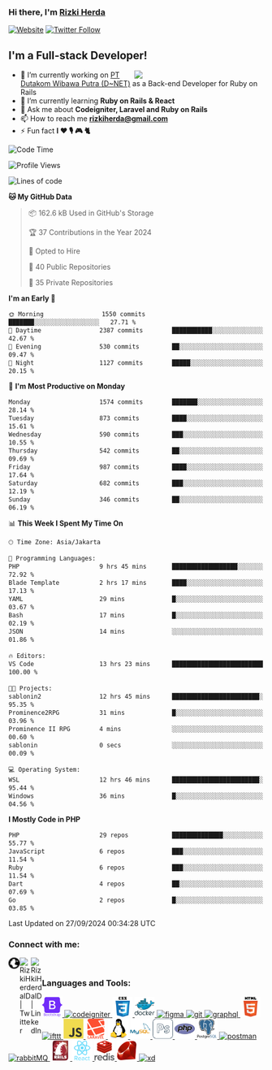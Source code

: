 ### Hi there, I'm [Rizki Herda][website]
[![Website](https://img.shields.io/website?label=RizkiHerdaID&style=for-the-badge&url=https%3A%2F%2Frizkiherdaid.github.io)](https://rizkiherdaid.github.io/)
[![Twitter Follow](https://img.shields.io/twitter/follow/RizkiHerdaID?color=1DA1F2&logo=twitter&style=for-the-badge)](https://twitter.com/intent/follow?original_referer=https%3A%2F%2Fgithub.com%2FRizkiHerdaID&screen_name=RizkiHerdaID)

## I'm a Full-stack Developer!

<div align="left">
  <a href="https://app.daily.dev/RizkiHerdaID" target="_blank">
    <img
      width="256"
      align="right"
      src="https://api.daily.dev/devcards/099b193d0bee4544a6779624be47aff1.png?r=fy3"
    />
  </a>
</div>

- 🔭 I’m currently working on [PT Dutakom Wibawa Putra (D~NET)](https://dnetprovider.id) as a Back-end Developer for Ruby on Rails
- 🌱 I’m currently learning **Ruby on Rails & React**
- 💬 Ask me about **Codeigniter, Laravel and Ruby on Rails**
- 📫 How to reach me **rizkiherda@gmail.com**
- ⚡ Fun fact **I ❤ 🎙 🎮 🐈**


<!--START_SECTION:waka-->
![Code Time](http://img.shields.io/badge/Code%20Time-3%2C191%20hrs%2045%20mins-blue)

![Profile Views](http://img.shields.io/badge/Profile%20Views-0-blue)

![Lines of code](https://img.shields.io/badge/From%20Hello%20World%20I%27ve%20Written-31.5%20million%20lines%20of%20code-blue)

**🐱 My GitHub Data** 

> 📦 162.6 kB Used in GitHub's Storage 
 > 
> 🏆 37 Contributions in the Year 2024
 > 
> 💼 Opted to Hire
 > 
> 📜 40 Public Repositories 
 > 
> 🔑 35 Private Repositories 
 > 
**I'm an Early 🐤** 

```text
🌞 Morning                1550 commits        ███████░░░░░░░░░░░░░░░░░░   27.71 % 
🌆 Daytime                2387 commits        ███████████░░░░░░░░░░░░░░   42.67 % 
🌃 Evening                530 commits         ██░░░░░░░░░░░░░░░░░░░░░░░   09.47 % 
🌙 Night                  1127 commits        █████░░░░░░░░░░░░░░░░░░░░   20.15 % 
```
📅 **I'm Most Productive on Monday** 

```text
Monday                   1574 commits        ███████░░░░░░░░░░░░░░░░░░   28.14 % 
Tuesday                  873 commits         ████░░░░░░░░░░░░░░░░░░░░░   15.61 % 
Wednesday                590 commits         ███░░░░░░░░░░░░░░░░░░░░░░   10.55 % 
Thursday                 542 commits         ██░░░░░░░░░░░░░░░░░░░░░░░   09.69 % 
Friday                   987 commits         ████░░░░░░░░░░░░░░░░░░░░░   17.64 % 
Saturday                 682 commits         ███░░░░░░░░░░░░░░░░░░░░░░   12.19 % 
Sunday                   346 commits         ██░░░░░░░░░░░░░░░░░░░░░░░   06.19 % 
```


📊 **This Week I Spent My Time On** 

```text
🕑︎ Time Zone: Asia/Jakarta

💬 Programming Languages: 
PHP                      9 hrs 45 mins       ██████████████████░░░░░░░   72.92 % 
Blade Template           2 hrs 17 mins       ████░░░░░░░░░░░░░░░░░░░░░   17.13 % 
YAML                     29 mins             █░░░░░░░░░░░░░░░░░░░░░░░░   03.67 % 
Bash                     17 mins             █░░░░░░░░░░░░░░░░░░░░░░░░   02.19 % 
JSON                     14 mins             ░░░░░░░░░░░░░░░░░░░░░░░░░   01.86 % 

🔥 Editors: 
VS Code                  13 hrs 23 mins      █████████████████████████   100.00 % 

🐱‍💻 Projects: 
sablonin2                12 hrs 45 mins      ████████████████████████░   95.35 % 
Prominence2RPG           31 mins             █░░░░░░░░░░░░░░░░░░░░░░░░   03.96 % 
Prominence II RPG        4 mins              ░░░░░░░░░░░░░░░░░░░░░░░░░   00.60 % 
sablonin                 0 secs              ░░░░░░░░░░░░░░░░░░░░░░░░░   00.09 % 

💻 Operating System: 
WSL                      12 hrs 46 mins      ████████████████████████░   95.44 % 
Windows                  36 mins             █░░░░░░░░░░░░░░░░░░░░░░░░   04.56 % 
```

**I Mostly Code in PHP** 

```text
PHP                      29 repos            ██████████████░░░░░░░░░░░   55.77 % 
JavaScript               6 repos             ███░░░░░░░░░░░░░░░░░░░░░░   11.54 % 
Ruby                     6 repos             ███░░░░░░░░░░░░░░░░░░░░░░   11.54 % 
Dart                     4 repos             ██░░░░░░░░░░░░░░░░░░░░░░░   07.69 % 
Go                       2 repos             █░░░░░░░░░░░░░░░░░░░░░░░░   03.85 % 
```




 Last Updated on 27/09/2024 00:34:28 UTC
<!--END_SECTION:waka-->

### Connect with me:

[<img align="left" alt="RizkiHerdaID" width="22px" src="https://raw.githubusercontent.com/iconic/open-iconic/master/svg/globe.svg" />][website]
[<img align="left" alt="RizkiHerdaID | Twitter" width="22px" src="https://cdn.jsdelivr.net/npm/simple-icons@v3/icons/twitter.svg" />][twitter]
[<img align="left" alt="RizkiHerdaID | LinkedIn" width="22px" src="https://cdn.jsdelivr.net/npm/simple-icons@v3/icons/linkedin.svg" />][linkedin]

<br />

<h3 align="left">Languages and Tools:</h3>
<p align="left"> <a href="https://getbootstrap.com" target="_blank" rel="noreferrer"> <img src="https://raw.githubusercontent.com/devicons/devicon/master/icons/bootstrap/bootstrap-plain-wordmark.svg" alt="bootstrap" width="40" height="40"/> </a> <a href="https://codeigniter.com" target="_blank" rel="noreferrer"> <img src="https://cdn.worldvectorlogo.com/logos/codeigniter.svg" alt="codeigniter" width="40" height="40"/> </a> <a href="https://www.w3schools.com/css/" target="_blank" rel="noreferrer"> <img src="https://raw.githubusercontent.com/devicons/devicon/master/icons/css3/css3-original-wordmark.svg" alt="css3" width="40" height="40"/> </a> <a href="https://www.docker.com/" target="_blank" rel="noreferrer"> <img src="https://raw.githubusercontent.com/devicons/devicon/master/icons/docker/docker-original-wordmark.svg" alt="docker" width="40" height="40"/> </a> <a href="https://www.figma.com/" target="_blank" rel="noreferrer"> <img src="https://www.vectorlogo.zone/logos/figma/figma-icon.svg" alt="figma" width="40" height="40"/> </a> <a href="https://git-scm.com/" target="_blank" rel="noreferrer"> <img src="https://www.vectorlogo.zone/logos/git-scm/git-scm-icon.svg" alt="git" width="40" height="40"/> </a> <a href="https://graphql.org" target="_blank" rel="noreferrer"> <img src="https://www.vectorlogo.zone/logos/graphql/graphql-icon.svg" alt="graphql" width="40" height="40"/> </a> <a href="https://www.w3.org/html/" target="_blank" rel="noreferrer"> <img src="https://raw.githubusercontent.com/devicons/devicon/master/icons/html5/html5-original-wordmark.svg" alt="html5" width="40" height="40"/> </a> <a href="https://ifttt.com/" target="_blank" rel="noreferrer"> <img src="https://www.vectorlogo.zone/logos/ifttt/ifttt-ar21.svg" alt="ifttt" width="40" height="40"/> </a> <a href="https://developer.mozilla.org/en-US/docs/Web/JavaScript" target="_blank" rel="noreferrer"> <img src="https://raw.githubusercontent.com/devicons/devicon/master/icons/javascript/javascript-original.svg" alt="javascript" width="40" height="40"/> </a> <a href="https://laravel.com/" target="_blank" rel="noreferrer"> <img src="https://raw.githubusercontent.com/devicons/devicon/master/icons/laravel/laravel-plain-wordmark.svg" alt="laravel" width="40" height="40"/> </a> <a href="https://www.linux.org/" target="_blank" rel="noreferrer"> <img src="https://raw.githubusercontent.com/devicons/devicon/master/icons/linux/linux-original.svg" alt="linux" width="40" height="40"/> </a> <a href="https://www.mysql.com/" target="_blank" rel="noreferrer"> <img src="https://raw.githubusercontent.com/devicons/devicon/master/icons/mysql/mysql-original-wordmark.svg" alt="mysql" width="40" height="40"/> </a> <a href="https://www.photoshop.com/en" target="_blank" rel="noreferrer"> <img src="https://raw.githubusercontent.com/devicons/devicon/master/icons/photoshop/photoshop-line.svg" alt="photoshop" width="40" height="40"/> </a> <a href="https://www.php.net" target="_blank" rel="noreferrer"> <img src="https://raw.githubusercontent.com/devicons/devicon/master/icons/php/php-original.svg" alt="php" width="40" height="40"/> </a> <a href="https://www.postgresql.org" target="_blank" rel="noreferrer"> <img src="https://raw.githubusercontent.com/devicons/devicon/master/icons/postgresql/postgresql-original-wordmark.svg" alt="postgresql" width="40" height="40"/> </a> <a href="https://postman.com" target="_blank" rel="noreferrer"> <img src="https://www.vectorlogo.zone/logos/getpostman/getpostman-icon.svg" alt="postman" width="40" height="40"/> </a> <a href="https://www.rabbitmq.com" target="_blank" rel="noreferrer"> <img src="https://www.vectorlogo.zone/logos/rabbitmq/rabbitmq-icon.svg" alt="rabbitMQ" width="40" height="40"/> </a> <a href="https://rubyonrails.org" target="_blank" rel="noreferrer"> <img src="https://raw.githubusercontent.com/devicons/devicon/master/icons/rails/rails-original-wordmark.svg" alt="rails" width="40" height="40"/> </a> <a href="https://reactjs.org/" target="_blank" rel="noreferrer"> <img src="https://raw.githubusercontent.com/devicons/devicon/master/icons/react/react-original-wordmark.svg" alt="react" width="40" height="40"/> </a> <a href="https://redis.io" target="_blank" rel="noreferrer"> <img src="https://raw.githubusercontent.com/devicons/devicon/master/icons/redis/redis-original-wordmark.svg" alt="redis" width="40" height="40"/> </a> <a href="https://www.ruby-lang.org/en/" target="_blank" rel="noreferrer"> <img src="https://raw.githubusercontent.com/devicons/devicon/master/icons/ruby/ruby-original.svg" alt="ruby" width="40" height="40"/> </a> <a href="https://www.adobe.com/products/xd.html" target="_blank" rel="noreferrer"> <img src="https://cdn.worldvectorlogo.com/logos/adobe-xd.svg" alt="xd" width="40" height="40"/> </a> </p>
<br />
<br />

[website]: https://rizkiherdaid.github.io
[dnet]: http://dnetprovider.id
[twitter]: https://twitter.com/RizkiHerdaID
[youtube]: https://www.youtube.com/channel/UCUCmGb5NJcm3xWB4xDliZ_Q
[instagram]: https://instagram.com/RizkiHerdaID
[linkedin]: https://linkedin.com/in/RizkiHerdaID
